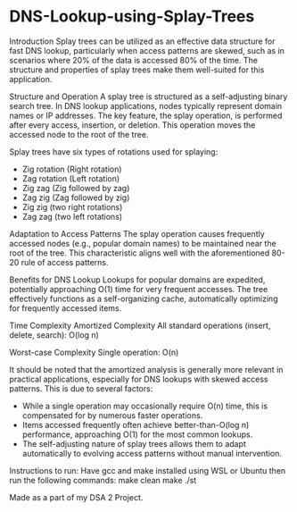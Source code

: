# DNS-Lookup-using-Splay-Trees

Introduction
Splay trees can be utilized as an effective data structure for fast DNS lookup, particularly when access patterns are skewed, such as in scenarios where 20% of the data is accessed 80% of the time. The structure and properties of splay trees make them well-suited for this application.

Structure and Operation
A splay tree is structured as a self-adjusting binary search tree.
In DNS lookup applications, nodes typically represent domain names or IP addresses.
The key feature, the splay operation, is performed after every access, insertion, or deletion.
This operation moves the accessed node to the root of the tree.

Splay trees have six types of rotations used for splaying:
- Zig rotation (Right rotation)
- Zag rotation (Left rotation)
- Zig zag (Zig followed by zag)
- Zag zig (Zag followed by zig)
- Zig zig (two right rotations)
- Zag zag (two left rotations)

Adaptation to Access Patterns
The splay operation causes frequently accessed nodes (e.g., popular domain names) to be maintained near the root of the tree. This characteristic aligns well with the aforementioned 80-20 rule of access patterns.

Benefits for DNS Lookup
Lookups for popular domains are expedited, potentially approaching O(1) time for very frequent accesses.
The tree effectively functions as a self-organizing cache, automatically optimizing for frequently accessed items.

Time Complexity
Amortized Complexity
All standard operations (insert, delete, search): O(log n)

Worst-case Complexity
Single operation: O(n)

It should be noted that the amortized analysis is generally more relevant in practical applications, especially for DNS lookups with skewed access patterns. This is due to several factors:
- While a single operation may occasionally require O(n) time, this is compensated for by numerous faster operations.
- Items accessed frequently often achieve better-than-O(log n) performance, approaching O(1) for the most common lookups.
- The self-adjusting nature of splay trees allows them to adapt automatically to evolving access patterns without manual intervention.

Instructions to run:
Have gcc and make installed using WSL or Ubuntu
then run the following commands:
make clean
make
./st

Made as a part of my DSA 2 Project.